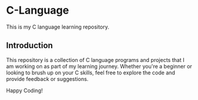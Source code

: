 # C-Language
This is my C language learning repository.

## Introduction

This repository is a collection of C language programs and projects that I am working on as part of my learning journey. Whether you're a beginner or looking to brush up on your C skills, feel free to explore the code and provide feedback or suggestions.

Happy Coding!
